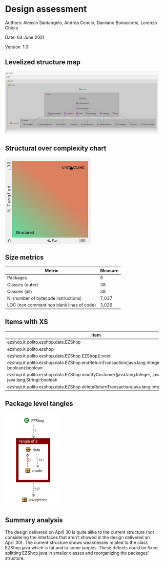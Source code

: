 # Design assessment

Authors: Alessio Santangelo, Andrea Cencio, Damiano Bonaccorsi, Lorenzo Chiola

Date: 03 June 2021

Version: 1.0

## Levelized structure map

![Levelized Structure Map](images/LevelizedStructureMap.png)

## Structural over complexity chart

![Structural Over Complexity](images/StructuralOverComplexity.png)

## Size metrics

| Metric                                    |  Measure |
| ----------------------------------------- | -------- |
| Packages                                  |   6      |
| Classes (outer)                           |   38     |
| Classes (all)                             |   38     |
| NI (number of bytecode instructions)      |   7,037  |
| LOC (non comment non blank lines of code) |   3,026  |

## Items with XS

| Item | Tangled | Fat  | Size | XS   |
| ---- | ------- | ---- | ---- | ---- |
| ezshop.it.polito.ezshop.data.EZShop     |  -       |    201  |   5,914   |  2,383    |
| ezshop.it.polito.ezshop  |   4%      |  4    |   7,037   | 280     |
| ezshop.it.polito.ezshop.data.EZShop.EZShop():void  |   -    |  4    |   7,037   | 280     |
| ezshop.it.polito.ezshop.data.EZShop.endReturnTransaction(java.lang.Integer, boolean):boolean  |   -      |  17    |   470   | 55     |
| ezshop.it.polito.ezshop.data.EZShop.modifyCustomer(java.lang.Integer, java.lang.String, java.lang.String):boolean  |   -  |  1 | 185 | 21  |
| ezshop.it.polito.ezshop.data.EZShop.deleteReturnTransaction(java.lang.Integer):boolean |   -      |  16| 257 | 16 |

## Package level tangles

![Package Level tangles](images/PackageLevelTangles.png)

## Summary analysis

The design delivered on April 30 is quite alike to the current structure (not considering the interfaces that aren't showed in the design delivered on April 30). The current structure shows weaknesses related to the class EZShop.java which is fat and  to some tangles. These defects could be fixed splitting EZShop.java in smaller classes and reorganizing the packages' structure.
